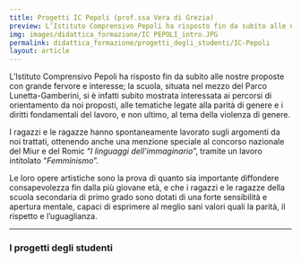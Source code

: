 ```yaml
---
title: Progetti IC Pepoli (prof.ssa Vera di Grezia)
preview: L’Istituto Comprensivo Pepoli ha risposto fin da subito alle nostre proposte con grande fervore e interesse
img: images/didattica_formazione/IC PEPOLI_intro.JPG
permalink: didattica_formazione/progetti_degli_studenti/IC-Pepoli
layout: article
---
```


L’Istituto Comprensivo Pepoli ha risposto fin da subito alle nostre proposte con grande fervore e interesse; la scuola, situata nel mezzo del Parco Lunetta-Gamberini, si è infatti subito mostrata interessata ai percorsi di orientamento da noi proposti, alle tematiche legate alla parità di genere e i diritti fondamentali del lavoro, e non ultimo, al tema della violenza di genere.

I ragazzi e le ragazze hanno spontaneamente lavorato sugli argomenti da noi trattati, ottenendo anche una menzione speciale al concorso nazionale del Miur e del Romic “*I linguaggi dell’immaginario*”, tramite un lavoro intitolato “*Femminismo*”.

Le loro opere artistiche sono la prova di quanto sia importante diffondere consapevolezza fin dalla più giovane età, e che i ragazzi e le ragazze della scuola secondaria di primo grado sono dotati di una forte sensibilità e apertura mentale, capaci di esprimere al meglio sani valori quali la parità, il rispetto e l’uguaglianza.


---

### I progetti degli studenti
